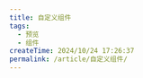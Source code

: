 ```yaml
---
title: 自定义组件
tags:
  - 预览
  - 组件
createTime: 2024/10/24 17:26:37
permalink: /article/自定义组件/
---
```


<CustomComponent />
